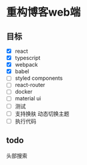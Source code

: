 # 重构博客web端

## 目标

- [x] react
- [x] typescript
- [x] webpack
- [x] babel
- [ ] styled components
- [ ] react-router
- [ ] docker
- [ ] material ui
- [ ] 测试
- [ ] 支持换肤 动态切换主题
- [ ] 执行代码

## todo

头部搜索
